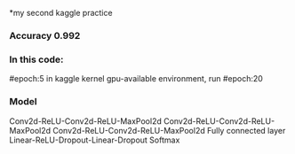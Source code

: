 *my second kaggle practice
### Accuracy 0.992


### In this code:
#epoch:5
in kaggle kernel gpu-available environment, run #epoch:20

### Model

Conv2d-ReLU-Conv2d-ReLU-MaxPool2d
Conv2d-ReLU-Conv2d-ReLU-MaxPool2d
Conv2d-ReLU-Conv2d-ReLU-MaxPool2d
Fully connected layer Linear-ReLU-Dropout-Linear-Dropout
Softmax

